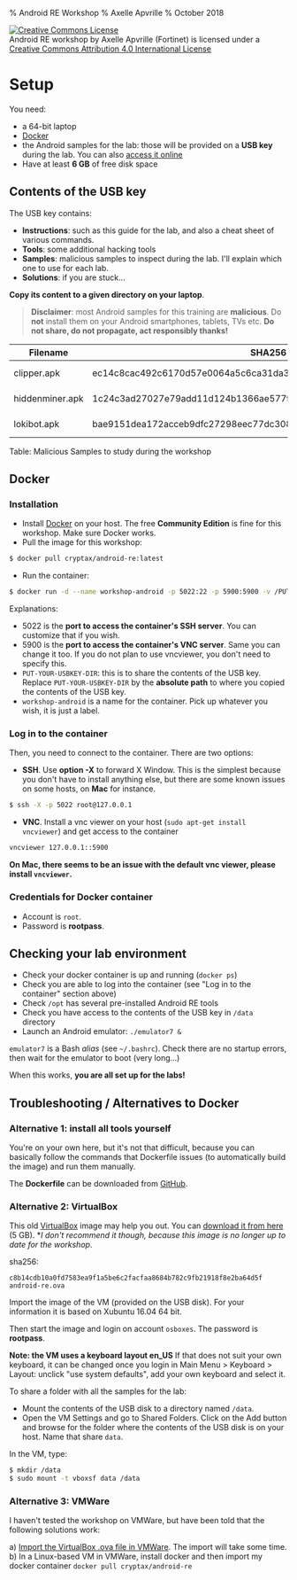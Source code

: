 % Android RE Workshop
% Axelle Apvrille
% October 2018

<a rel="license" href="http://creativecommons.org/licenses/by/4.0/"><img alt="Creative Commons License" style="border-width:0" src="https://i.creativecommons.org/l/by/4.0/88x31.png" /></a><br /><span xmlns:dct="http://purl.org/dc/terms/" property="dct:title">Android RE workshop</span> by <span xmlns:cc="http://creativecommons.org/ns#" property="cc:attributionName">Axelle Apvrille (Fortinet)</span> is licensed under a <a rel="license" href="http://creativecommons.org/licenses/by/4.0/">Creative Commons Attribution 4.0 International License</a>

# Setup

You need:

- a 64-bit laptop
- [Docker](https://www.docker.com/)
- the Android samples for the lab: those will be provided on a **USB key** during the lab. You can also [access it online](https://my.owndrive.com/index.php/s/27xKfbhCJxkUstA)
- Have at least **6 GB** of free disk space

## Contents of the USB key

The USB key contains:

- **Instructions**: such as this guide for the lab, and also a cheat sheet of various commands.
- **Tools**: some additional hacking tools
- **Samples**: malicious samples to inspect during the lab. I'll explain which one to use for each lab.
- **Solutions**: if you are stuck...

**Copy its content to a given directory on your laptop**.

>**Disclaimer**: most Android samples for this training are **malicious**.
>Do **not** install them on your Android smartphones, tablets, TVs etc.
>**Do not share, do not propagate, act responsibly thanks!**

| Filename | SHA256 | Comments |
| -------- | ------ | -------- |
| clipper.apk | ec14c8cac492c6170d57e0064a5c6ca31da3011a9d1512675c266cc6cc46ec8d | Android/Clipper.A!tr (August 2018) |
| hiddenminer.apk | 1c24c3ad27027e79add11d124b1366ae577f9c92cd3302bd26869825c90bf377 | Android/HiddenMiner!Android (March 2018) |
| lokibot.apk | bae9151dea172acceb9dfc27298eec77dc3084d510b09f5cda3370422d02e851 | Android/Locker.KV!tr (October 2017) |

Table: Malicious Samples to study during the workshop

## Docker 

### Installation

- Install [Docker](https://docs.docker.com/install/) on your host. The free **Community Edition** is fine for this workshop. Make sure Docker works.
- Pull the image for this workshop:
```bash
$ docker pull cryptax/android-re:latest
```
- Run the container:
```bash
$ docker run -d --name workshop-android -p 5022:22 -p 5900:5900 -v /PUT-YOUR-USBKEY-DIR:/data cryptax/android-re
```

Explanations:

- 5022 is the **port to access the container's SSH server**. You can customize that if you wish.
- 5900 is the **port to access the container's VNC server**. Same you can change it too. If you do not plan to use vncviewer, you don't need to specify this.
- `PUT-YOUR-USBKEY-DIR`: this is to share the contents of the USB key. Replace `PUT-YOUR-USBKEY-DIR` by the **absolute path** to where you copied the contents of the USB key.
- `workshop-android` is a name for the container. Pick up whatever you wish, it is just a label.

### Log in to the container

Then, you need to connect to the container. There are two options:

- **SSH**. Use **option -X** to forward X Window. This is the simplest because you don't have to install anything else, but there are some known issues on some hosts, on **Mac** for instance.
```bash
$ ssh -X -p 5022 root@127.0.0.1
```

- **VNC**. Install a vnc viewer on your host (`sudo apt-get install vncviewer`) and get access to the container
```bash
vncviewer 127.0.0.1::5900
```
**On Mac, there seems to be an issue with the default vnc viewer, please install `vncviewer`.**

### Credentials for Docker container

- Account is `root`.
- Password is **rootpass**.

## Checking your lab environment


- Check your docker container is up and running (`docker ps`)
- Check you are able to log into the container (see "Log in to the container" section above)
- Check `/opt` has several pre-installed Android RE tools
- Check you have access to the contents of the USB key in `/data` directory
- Launch an Android emulator: `./emulator7 &`

`emulator7` is a Bash *alias* (see `~/.bashrc`). Check there are no startup errors, then wait for the emulator to boot (very long...)

When this works, **you are all set up for the labs!**


## Troubleshooting / Alternatives to Docker

### Alternative 1: install all tools yourself

You're on your own here, but it's not that difficult, because you can basically follow the commands that Dockerfile issues (to automatically build the image) and run them manually.

The **Dockerfile** can be downloaded from [GitHub](https://github.com/cryptax/androidre).

### Alternative 2: VirtualBox

This old [VirtualBox](https://www.virtualbox.org/wiki/Downloads)  image may help you out. You can [download it from here](https://mega.nz/#!uRoBXLQA!oukLE-JfJVp1qSLcS4bZrW03QnrxS1GNlKY-3cL1ltc) (5 GB). **I don't recommend it though, because this image is no longer up to date for the workshop*.

sha256: 
```
c8b14cdb10a0fd7583ea9f1a5be6c2facfaa8684b782c9fb21918f8e2ba64d5f  android-re.ova
```

Import the image of the VM (provided on the USB disk). For your information it is based on Xubuntu 16.04 64 bit.

Then start the image and login on account `osboxes`. The password is **rootpass**.

**Note: the VM uses a keyboard layout en_US**
If that does not suit your own keyboard, it can be changed once you login in Main Menu > Keyboard > Layout: unclick "use system defaults", add your own keyboard and select it.

To share a folder with all the samples for the lab:

- Mount the contents of the USB disk to a directory named `/data`. 
- Open the VM Settings and go to Shared Folders. Click on the Add button and browse for the folder where the contents of the USB disk is on your host. Name that share `data`.

In the VM, type:

```bash
$ mkdir /data
$ sudo mount -t vboxsf data /data
```

###  Alternative 3: VMWare

I haven't tested the workshop on VMWare, but have been told that the following solutions work:

a) [Import the VirtualBox .ova file in VMWare](https://blogs.vmware.com/kb/2015/04/import-oracle-virtualbox-virtual-machine-vmware-fusion-workstation-player.html). The import will take some time.
b) In a Linux-based VM in VMWare, install docker and then import my docker container `docker pull cryptax/android-re`


